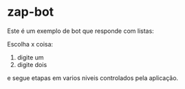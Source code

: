 # zap-bot

Este é um exemplo de bot que responde com listas:

Escolha x coisa: 
1) digite um
2) digite dois

e segue etapas em varios niveis controlados pela aplicação.
